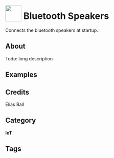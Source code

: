 # <img src="https://raw.githack.com/FortAwesome/Font-Awesome/master/svgs/solid/robot.svg" card_color="#22A7F0" width="50" height="50" style="vertical-align:bottom"/> Bluetooth Speakers
Connects the bluetooth speakers at startup.

## About
Todo: long description

## Examples

## Credits
Elias Ball

## Category
**IoT**

## Tags

